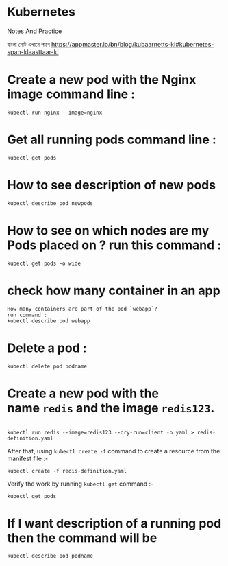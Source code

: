 # Kubernetes
Notes And Practice

বাংলা নোট এখানে পাবে 
https://appmaster.io/bn/blog/kubaarnetts-ki#kubernetes-span-klaasttaar-ki

# Create a new pod with the Nginx image command line :

```
kubectl run nginx --image=nginx
```

# Get all running pods command line :
```
kubectl get pods
```

# How to see description of new pods

```
kubectl describe pod newpods
```

# How to see on which nodes are my Pods placed on ? run this command :

```
kubectl get pods -o wide
```

# check how many container in an app

```
How many containers are part of the pod `webapp`?
run command :
kubectl describe pod webapp
```

# Delete a pod :

```
kubectl delete pod podname
```

# Create a new pod with the name `redis` and the image `redis123`.

```

kubectl run redis --image=redis123 --dry-run=client -o yaml > redis-definition.yaml

```

After that, using `kubectl create -f` command to create a resource from the manifest file :-


```
kubectl create -f redis-definition.yaml 
```

Verify the work by running `kubectl get` command :-

```
kubectl get pods
```

# If I want description of a running pod then the command will be 

```
kubectl describe pod podname
```

